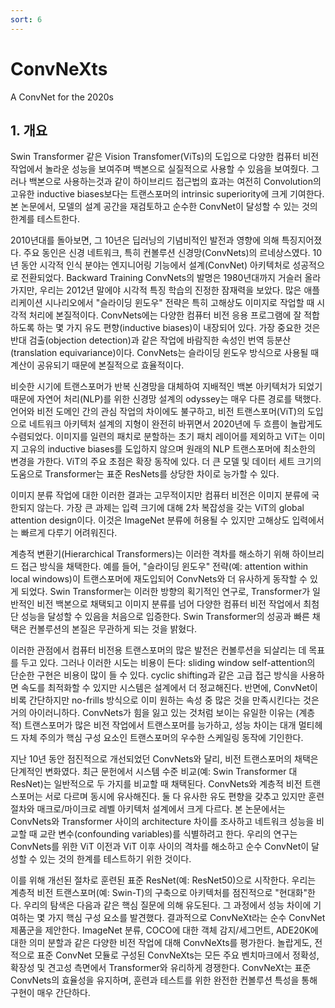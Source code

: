 ```yaml
---
sort: 6
---
```


# ConvNeXts  
A ConvNet for the 2020s  

## 1. 개요  
Swin Transformer 같은 Vision Transfomer(ViTs)의 도입으로 다양한 컴퓨터 비전 작업에서 놀라운 성능을 보여주며 백본으로 실질적으로 사용할 수 있음을 보여줬다. 그러나 백본으로 사용하는것과 같이 하이브리드 접근법의 효과는 여전히 Convolution의 고유한 inductive biases보다는 트랜스포머의 intrinsic superiority에 크게 기여한다. 본 논문에서, 모델의 설계 공간을 재검토하고 순수한 ConvNet이 달성할 수 있는 것의 한계를 테스트한다.  

2010년대를 돌아보면, 그 10년은 딥러닝의 기념비적인 발전과 영향에 의해 특징지어졌다. 주요 동인은 신경 네트워크, 특히 컨볼루션 신경망(ConvNets)의 르네상스였다. 10년 동안 시각적 인식 분야는 엔지니어링 기능에서 설계(ConvNet) 아키텍처로 성공적으로 전환되었다. Backward Training ConvNets의 발명은 1980년대까지 거슬러 올라가지만, 우리는 2012년 말에야 시각적 특징 학습의 진정한 잠재력을 보았다. 많은 애플리케이션 시나리오에서 "슬라이딩 윈도우" 전략은 특히 고해상도 이미지로 작업할 때 시각적 처리에 본질적이다. ConvNets에는 다양한 컴퓨터 비전 응용 프로그램에 잘 적합하도록 하는 몇 가지 유도 편향(inductive biases)이 내장되어 있다. 가장 중요한 것은 반대 검출(objection detection)과 같은 작업에 바람직한 속성인 번역 등분산(translation equivariance)이다. ConvNets는 슬라이딩 윈도우 방식으로 사용될 때 계산이 공유되기 때문에 본질적으로 효율적이다.  

비슷한 시기에 트랜스포머가 반복 신경망을 대체하여 지배적인 백본 아키텍처가 되었기 때문에 자연어 처리(NLP)를 위한 신경망 설계의 odyssey는 매우 다른 경로를 택했다. 언어와 비전 도메인 간의 관심 작업의 차이에도 불구하고, 비전 트랜스포머(ViT)의 도입으로 네트워크 아키텍처 설계의 지형이 완전히 바뀌면서 2020년에 두 흐름이 놀랍게도 수렴되었다. 이미지를 일련의 패치로 분할하는 초기 패치 레이어를 제외하고 ViT는 이미지 고유의 inductive biases를 도입하지 않으며 원래의 NLP 트랜스포머에 최소한의 변경을 가한다. ViT의 주요 초점은 확장 동작에 있다. 더 큰 모델 및 데이터 세트 크기의 도움으로 Transformer는 표준 ResNets를 상당한 차이로 능가할 수 있다.  

이미지 분류 작업에 대한 이러한 결과는 고무적이지만 컴퓨터 비전은 이미지 분류에 국한되지 않는다. 가장 큰 과제는 입력 크기에 대해 2차 복잡성을 갖는 ViT의 global attention design이다. 이것은 ImageNet 분류에 허용될 수 있지만 고해상도 입력에서는 빠르게 다루기 어려워진다.  

계층적 변환기(Hierarchical Transformers)는 이러한 격차를 해소하기 위해 하이브리드 접근 방식을 채택한다. 예를 들어, "슬라이딩 윈도우" 전략(예: attention within local windows)이 트랜스포머에 재도입되어 ConvNets와 더 유사하게 동작할 수 있게 되었다. Swin Transformer는 이러한 방향의 획기적인 연구로, Transformer가 일반적인 비전 백본으로 채택되고 이미지 분류를 넘어 다양한 컴퓨터 비전 작업에서 최첨단 성능을 달성할 수 있음을 처음으로 입증한다. Swin Transformer의 성공과 빠른 채택은 컨볼루션의 본질은 무관하게 되는 것을 밝혔다.  

이러한 관점에서 컴퓨터 비전용 트랜스포머의 많은 발전은 컨볼루션을 되살리는 데 목표를 두고 있다. 그러나 이러한 시도는 비용이 든다: sliding window self-attention의 단순한 구현은 비용이 많이 들 수 있다. cyclic shifting과 같은 고급 접근 방식을 사용하면 속도를 최적화할 수 있지만 시스템은 설계에서 더 정교해진다. 반면에, ConvNet이 비록 간단하지만 no-frills 방식으로 이미 원하는 속성 중 많은 것을 만족시킨다는 것은 거의 아이러니하다. ConvNets가 힘을 잃고 있는 것처럼 보이는 유일한 이유는 (계층적) 트랜스포머가 많은 비전 작업에서 트랜스포머를 능가하고, 성능 차이는 대개 멀티헤드 자체 주의가 핵심 구성 요소인 트랜스포머의 우수한 스케일링 동작에 기인한다.  

지난 10년 동안 점진적으로 개선되었던 ConvNets와 달리, 비전 트랜스포머의 채택은 단계적인 변화였다. 최근 문헌에서 시스템 수준 비교(예: Swin Transformer 대 ResNet)는 일반적으로 두 가지를 비교할 때 채택된다. ConvNets와 계층적 비전 트랜스포머는 서로 다르며 동시에 유사해진다. 둘 다 유사한 유도 편향을 갖추고 있지만 훈련 절차와 매크로/마이크로 레벨 아키텍처 설계에서 크게 다르다. 본 논문에서는 ConvNets와 Transformer 사이의 architecture 차이를 조사하고 네트워크 성능을 비교할 때 교란 변수(confounding variables)를 식별하려고 한다. 우리의 연구는 ConvNets를 위한 ViT 이전과 ViT 이후 사이의 격차를 해소하고 순수 ConvNet이 달성할 수 있는 것의 한계를 테스트하기 위한 것이다.  

이를 위해 개선된 절차로 훈련된 표준 ResNet(예: ResNet50)으로 시작한다. 우리는 계층적 비전 트랜스포머(예: Swin-T)의 구축으로 아키텍처를 점진적으로 "현대화"한다. 우리의 탐색은 다음과 같은 핵심 질문에 의해 유도된다. 그 과정에서 성능 차이에 기여하는 몇 가지 핵심 구성 요소를 발견했다. 결과적으로 ConvNeXt라는 순수 ConvNet 제품군을 제안한다. ImageNet 분류, COCO에 대한 객체 감지/세그먼트, ADE20K에 대한 의미 분할과 같은 다양한 비전 작업에 대해 ConvNeXts를 평가한다. 놀랍게도, 전적으로 표준 ConvNet 모듈로 구성된 ConvNeXts는 모든 주요 벤치마크에서 정확성, 확장성 및 견고성 측면에서 Transformer와 유리하게 경쟁한다. ConvNeXt는 표준 ConvNets의 효율성을 유지하며, 훈련과 테스트를 위한 완전한 컨볼루션 특성을 통해 구현이 매우 간단하다.